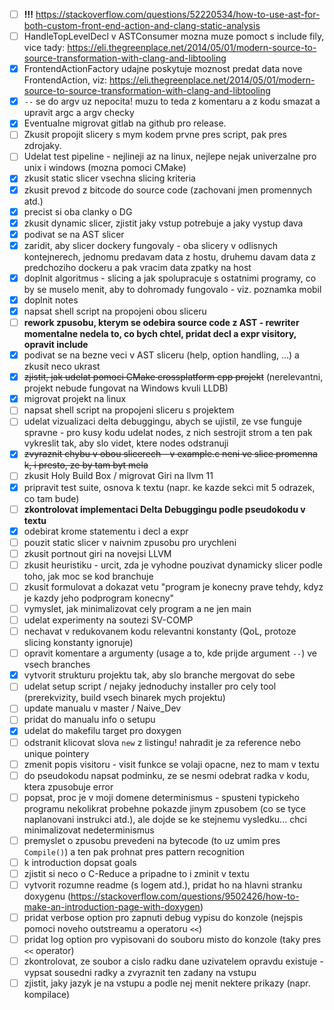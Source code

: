 - [ ] **!!!** https://stackoverflow.com/questions/52220534/how-to-use-ast-for-both-custom-front-end-action-and-clang-static-analysis
- [ ] HandleTopLevelDecl v ASTConsumer mozna muze pomoct s include fily, vice tady: https://eli.thegreenplace.net/2014/05/01/modern-source-to-source-transformation-with-clang-and-libtooling
- [x] FrontendActionFactory udajne poskytuje moznost predat data nove FrontendAction, viz: https://eli.thegreenplace.net/2014/05/01/modern-source-to-source-transformation-with-clang-and-libtooling
- [x] `--` se do argv uz nepocita! muzu to teda z komentaru a z kodu smazat a upravit argc a argv checky
- [x] Eventualne migrovat gitlab na github pro release.
- [ ] Zkusit propojit slicery s mym kodem prvne pres script, pak pres zdrojaky.
- [ ] Udelat test pipeline - nejlineji az na linux, nejlepe nejak univerzalne pro unix i windows (mozna pomoci CMake)
- [x] zkusit static slicer vsechna slicing kriteria
- [x] zkusit prevod z bitcode do source code (zachovani jmen promennych atd.)
- [x] precist si oba clanky o DG
- [x] zkusit dynamic slicer, zjistit jaky vstup potrebuje a jaky vystup dava
- [x] podivat se na AST slicer
- [x] zaridit, aby slicer dockery fungovaly - oba slicery v odlisnych kontejnerech, jednomu predavam data z hostu, druhemu davam data z predchoziho dockeru a pak vracim data zpatky na host
- [x] doplnit algoritmus - slicing a jak spolupracuje s ostatnimi programy, co by se muselo menit, aby to dohromady fungovalo - viz. poznamka mobil
- [x] doplnit notes
- [x] napsat shell script na propojeni obou sliceru
- [ ] **rework zpusobu, kterym se odebira source code z AST - rewriter momentalne nedela to, co bych chtel, pridat decl a expr visitory, opravit include**
- [x] podivat se na bezne veci v AST sliceru (help, option handling, ...) a zkusit neco ukrast
- [x] ~~zjistit, jak udelat pomoci CMake crossplatform cpp projekt~~ (nerelevantni, projekt nebude fungovat na Windows kvuli LLDB)
- [x] migrovat projekt na linux
- [ ] napsat shell script na propojeni sliceru s projektem
- [ ] udelat vizualizaci delta debuggingu, abych se ujistil, ze vse funguje spravne - pro kusy kodu udelat nodes, z nich sestrojit strom a ten pak vykreslit tak, aby slo videt, ktere nodes odstranuji
- [x] ~~zvyraznit chybu v obou slicerech - v example.c neni ve slice promenna k, i presto, ze by tam byt mela~~
- [ ] zkusit Holy Build Box / migrovat Giri na llvm 11
- [x] pripravit test suite, osnova k textu (napr. ke kazde sekci mit 5 odrazek, co tam bude)
- [ ] **zkontrolovat implementaci Delta Debuggingu podle pseudokodu v textu**
- [x] odebirat krome statementu i decl a expr
- [ ] pouzit static slicer v naivnim zpusobu pro urychleni
- [ ] zkusit portnout giri na novejsi LLVM
- [ ] zkusit heuristiku - urcit, zda je vyhodne pouzivat dynamicky slicer podle toho, jak moc se kod branchuje
- [ ] zkusit formulovat a dokazat vetu "program je konecny prave tehdy, kdyz je kazdy jeho podprogram konecny"
- [ ] vymyslet, jak minimalizovat cely program a ne jen main
- [ ] udelat experimenty na soutezi SV-COMP
- [ ] nechavat v redukovanem kodu relevantni konstanty (QoL, protoze slicing konstanty ignoruje)
- [ ] opravit komentare a argumenty (usage a to, kde prijde argument `--`) ve vsech branches
- [x] vytvorit strukturu projektu tak, aby slo branche mergovat do sebe
- [ ] udelat setup script / nejaky jednoduchy installer pro cely tool (prerekvizity, build vsech binarek mych projektu)
- [ ] update manualu v master / Naive_Dev
- [ ] pridat do manualu info o setupu
- [x] udelat do makefilu target pro doxygen
- [ ] odstranit klicovat slova `new` z listingu! nahradit je za reference nebo unique pointery
- [ ] zmenit popis visitoru - visit funkce se volaji opacne, nez to mam v textu
- [ ] do pseudokodu napsat podminku, ze se nesmi odebrat radka v kodu, ktera zpusobuje error
- [ ] popsat, proc je v moji domene determinismus - spusteni typickeho programu nekolikrat probehne pokazde jinym zpusobem (co se tyce naplanovani instrukci atd.), ale dojde se ke stejnemu vysledku... chci minimalizovat nedeterminismus
- [ ] premyslet o zpusobu prevedeni na bytecode (to uz umim pres ` Compile()`) a ten pak prohnat pres pattern recognition
- [ ] k introduction dopsat goals
- [ ] zjistit si neco o C-Reduce a pripadne to i zminit v textu
- [ ] vytvorit rozumne readme (s logem atd.), pridat ho na hlavni stranku doxygenu (https://stackoverflow.com/questions/9502426/how-to-make-an-introduction-page-with-doxygen)
- [ ] pridat verbose option pro zapnuti debug vypisu do konzole (nejspis pomoci noveho outstreamu a operatoru `<<`)
- [ ] pridat log option pro vypisovani do souboru misto do konzole (taky pres `<<` operator)
- [ ] zkontrolovat, ze soubor a cislo radku dane uzivatelem opravdu existuje - vypsat sousedni radky a zvyraznit ten zadany na vstupu
- [ ] zjistit, jaky jazyk je na vstupu a podle nej menit nektere prikazy (napr. kompilace)
